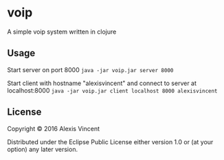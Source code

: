 # voip

A simple voip system written in clojure

## Usage

Start server on port 8000
`java -jar voip.jar server 8000`

Start client with hostname "alexisvincent" and connect to server at localhost:8000
`java -jar voip.jar client localhost 8000 alexisvincent`

## License

Copyright © 2016 Alexis Vincent

Distributed under the Eclipse Public License either version 1.0 or (at
your option) any later version.
